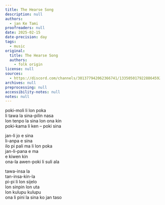 ```yaml
---
title: The Hearse Song
description: null
authors:
  - jan Ke Tami
proofreaders: null
date: 2025-02-15
date-precision: day
tags:
  - music
original:
  title: The Hearse Song
  authors:
    - folk origin
license: null
sources:
  - https://discord.com/channels/301377942062366741/1335050179228864592/1340472713784987709
archives: null
preprocessing: null
accessibility-notes: null
notes: null
---
```


poki-moli li lon poka  \
li tawa la sina-pilin nasa  \
lon tenpo la sina lon ona kin  \
poki-kama li ken – poki sina

jan-li jo e sina  \
li-anpa e sina  \
ilo pi pali ma li lon poka  \
jan-li-pana e ma  \
e kiwen kin  \
ona-la awen-poki li suli ala

tawa-insa la  \
tan-insa-kin-la  \
pi-pi li lon sijelo  \
lon sinpin lon uta  \
lon kulupu kulupu  \
ona li pini la sina ko jan taso
